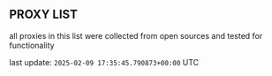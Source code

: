 ## PROXY LIST

all proxies in this list were collected from open sources and tested for functionality

last update: `2025-02-09 17:35:45.790873+00:00` UTC